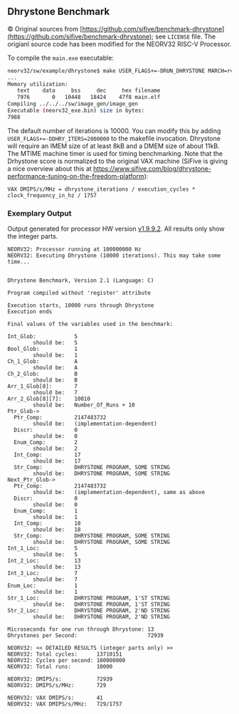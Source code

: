 ## Dhrystone Benchmark

:copyright: Original sources from [https://github.com/sifive/benchmark-dhrystone](https://github.com/sifive/benchmark-dhrystone);
 see `LICENSE` file. The origianl source code has been modified for the NEORV32 RISC-V Processor.

To compile the `main.exe` executable:

```bash
neorv32/sw/example/dhrystone$ make USER_FLAGS+=-DRUN_DHRYSTONE MARCH=rv32imc_zicsr_zifencei EFFORT=-O2 clean_all exe
...
Memory utilization:
   text    data     bss     dec     hex filename
   7976       0   10448   18424    47f8 main.elf
Compiling ../../../sw/image_gen/image_gen
Executable (neorv32_exe.bin) size in bytes:
7988
```

The default number of iterations is 10000. You can modify this by adding `USER_FLAGS+=-DDHRY_ITERS=2000000` to the makefile invocation.
Dhrystone will require an IMEM size of at least 8kB and a DMEM size of about 11kB. The MTIME machine timer is used for timing benchmarking.
Note that the Drhystone score is normalized to the original VAX machine (SiFive is giving a nice overview
about this at https://www.sifive.com/blog/dhrystone-performance-tuning-on-the-freedom-platform):

```
VAX DMIPS/s/MHz = dhrystone_iterations / execution_cycles * clock_frequency_in_hz / 1757
```

### Exemplary Output

Output generated for processor HW version [v1.9.9.2](https://github.com/stnolting/neorv32/blob/main/CHANGELOG.md).
All results only show the integer parts.

```
NEORV32: Processor running at 100000000 Hz
NEORV32: Executing Dhrystone (10000 iterations). This may take some time...


Dhrystone Benchmark, Version 2.1 (Language: C)

Program compiled without 'register' attribute

Execution starts, 10000 runs through Dhrystone
Execution ends

Final values of the variables used in the benchmark:

Int_Glob:            5
        should be:   5
Bool_Glob:           1
        should be:   1
Ch_1_Glob:           A
        should be:   A
Ch_2_Glob:           B
        should be:   B
Arr_1_Glob[8]:       7
        should be:   7
Arr_2_Glob[8][7]:    10010
        should be:   Number_Of_Runs + 10
Ptr_Glob->
  Ptr_Comp:          2147483732
        should be:   (implementation-dependent)
  Discr:             0
        should be:   0
  Enum_Comp:         2
        should be:   2
  Int_Comp:          17
        should be:   17
  Str_Comp:          DHRYSTONE PROGRAM, SOME STRING
        should be:   DHRYSTONE PROGRAM, SOME STRING
Next_Ptr_Glob->
  Ptr_Comp:          2147483732
        should be:   (implementation-dependent), same as above
  Discr:             0
        should be:   0
  Enum_Comp:         1
        should be:   1
  Int_Comp:          18
        should be:   18
  Str_Comp:          DHRYSTONE PROGRAM, SOME STRING
        should be:   DHRYSTONE PROGRAM, SOME STRING
Int_1_Loc:           5
        should be:   5
Int_2_Loc:           13
        should be:   13
Int_3_Loc:           7
        should be:   7
Enum_Loc:            1
        should be:   1
Str_1_Loc:           DHRYSTONE PROGRAM, 1'ST STRING
        should be:   DHRYSTONE PROGRAM, 1'ST STRING
Str_2_Loc:           DHRYSTONE PROGRAM, 2'ND STRING
        should be:   DHRYSTONE PROGRAM, 2'ND STRING

Microseconds for one run through Dhrystone: 13
Dhrystones per Second:                      72939

NEORV32: << DETAILED RESULTS (integer parts only) >>
NEORV32: Total cycles:      13710151
NEORV32: Cycles per second: 100000000
NEORV32: Total runs:        10000

NEORV32: DMIPS/s:           72939
NEORV32: DMIPS/s/MHz:       729

NEORV32: VAX DMIPS/s:       41
NEORV32: VAX DMIPS/s/MHz:   729/1757
```
